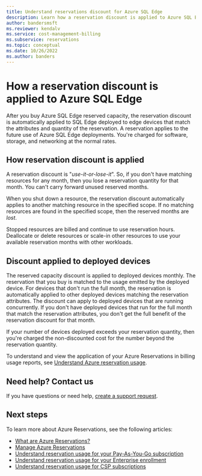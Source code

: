 ```yaml
---
title: Understand reservations discount for Azure SQL Edge
description: Learn how a reservation discount is applied to Azure SQL Edge.
author: bandersmsft
ms.reviewer: kendalv
ms.service: cost-management-billing
ms.subservice: reservations
ms.topic: conceptual
ms.date: 10/26/2022
ms.author: banders
---
```


# How a reservation discount is applied to Azure SQL Edge

After you buy Azure SQL Edge reserved capacity, the reservation discount is automatically applied to SQL Edge deployed to edge devices that match the attributes and quantity of the reservation. A reservation applies to the future use of Azure SQL Edge deployments. You're charged for software, storage, and networking at the normal rates.

## How reservation discount is applied

A reservation discount is "_use-it-or-lose-it_". So, if you don't have matching resources for any month, then you lose a reservation quantity for that month. You can't carry forward unused reserved months.

When you shut down a resource, the reservation discount automatically applies to another matching resource in the specified scope. If no matching resources are found in the specified scope, then the reserved months are _lost_.

Stopped resources are billed and continue to use reservation hours. Deallocate or delete resources or scale-in other resources to use your available reservation months with other workloads.

## Discount applied to deployed devices

The reserved capacity discount is applied to deployed devices monthly. The reservation that you buy is matched to the usage emitted by the deployed device. For devices that don't run the full month, the reservation is automatically applied to other deployed devices matching the reservation attributes. The discount can apply to deployed devices that are running concurrently. If you don't have deployed devices that run for the full month that match the reservation attributes, you don't get the full benefit of the reservation discount for that month.

If your number of devices deployed exceeds your reservation quantity, then you're charged the non-discounted cost for the number beyond the reservation quantity.

To understand and view the application of your Azure Reservations in billing usage reports, see [Understand Azure reservation usage](understand-reserved-instance-usage-ea.md).

## Need help? Contact us

If you have questions or need help, [create a support request](https://go.microsoft.com/fwlink/?linkid=2083458).

## Next steps

To learn more about Azure Reservations, see the following articles:

- [What are Azure Reservations?](save-compute-costs-reservations.md)
- [Manage Azure Reservations](manage-reserved-vm-instance.md)
- [Understand reservation usage for your Pay-As-You-Go subscription](understand-reserved-instance-usage.md)
- [Understand reservation usage for your Enterprise enrollment](understand-reserved-instance-usage-ea.md)
- [Understand reservation usage for CSP subscriptions](/partner-center/azure-reservations)